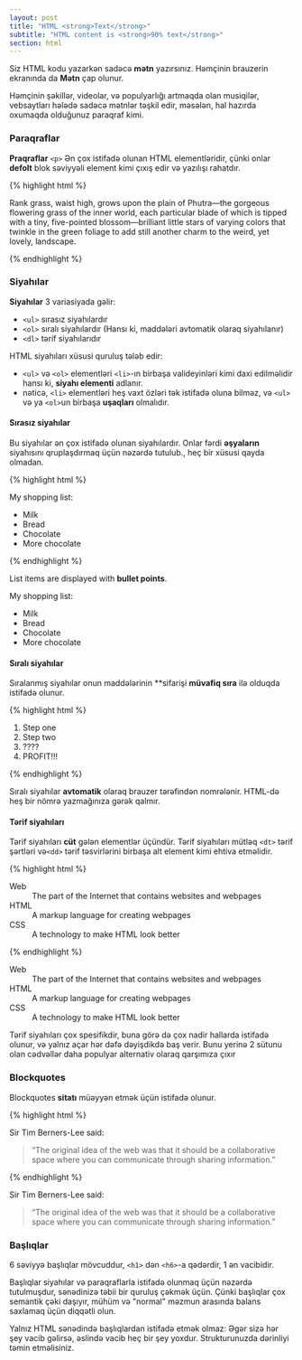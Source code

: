 ```yaml
---
layout: post
title: "HTML <strong>Text</strong>"
subtitle: "HTML content is <strong>90% text</strong>"
section: html
---
```


Siz HTML kodu yazarkən sadəcə **mətn** yazırsınız. Həmçinin brauzerin ekranında da **Mətn** çap olunur.

Həmçinin şəkillər, videolar, və populyarlığı artmaqda olan musiqilər, vebsaytları hələdə sadəcə mətnlər təşkil edir, məsələn, hal hazırda oxumaqda olduğunuz paraqraf kimi.

### Paraqraflar

**Praqraflar** `<p>` Ən çox istifadə olunan HTML elementləridir, çünki onlar **defolt** blok səviyyəli element kimi çıxış edir və yazılışı rahatdır.

{% highlight html %}
<p>
  Rank grass, waist high, grows upon the plain of Phutra—the gorgeous flowering grass of the inner world, each particular blade of which is tipped with a tiny, five-pointed blossom—brilliant little stars of varying colors that twinkle in the green foliage to add still another charm to the weird, yet lovely, landscape.
</p>
{% endhighlight %}

### Siyahılar

**Siyahılar** 3 variasiyada gəlir:

* `<ul>` sırasız siyahılardır
* `<ol>` sıralı siyahılardır (Hansı ki, maddələri avtomatik olaraq siyahılanır)
* `<dl>` tərif siyahılarıdır

HTML siyahıları xüsusi quruluş tələb edir:

* `<ul>` və `<ol>` elementləri `<li>`-ın birbaşa valideyinləri kimi daxi edilməlidir hansı ki, **siyahı elementi** adlanır.
* nəticə, `<li>` elementləri heş vaxt özləri tək istifadə oluna bilməz, və `<ul>` və ya `<ol>`un birbaşa **uşaqları** olmalıdır.

#### Sırasız siyahılar

Bu siyahılar ən çox istifadə olunan siyahılardır. Onlar fərdi **əşyaların** siyahısını qruplaşdırmaq üçün nəzərdə tutulub., heç bir xüsusi qayda olmadan.

{% highlight html %}
<p>My shopping list:</p>
<ul>
  <li>Milk</li>
  <li>Bread</li>
  <li>Chocolate</li>
  <li>More chocolate</li>
</ul>
{% endhighlight %}

List items are displayed with **bullet points**.

<div class="result">
  <p>My shopping list:</p>
  <ul>
    <li>Milk</li>
    <li>Bread</li>
    <li>Chocolate</li>
    <li>More chocolate</li>
  </ul>
</div>

#### Sıralı siyahılar

Sıralanmış siyahılar onun maddələrinin **sifarişi **müvafiq sıra** ilə olduqda istifadə olunur.

{% highlight html %}
<ol>
  <li>Step one</li>
  <li>Step two</li>
  <li>????</li>
  <li>PROFIT!!!</li>
</ol>
{% endhighlight %}

Sıralı siyahılar **avtomatik** olaraq brauzer tərəfindən nomrələnir. HTML-də heş bir nömrə yazmağınıza gərək qalmır.

#### Tərif siyahıları

Tərif siyahıları **cüt** gələn elementlər üçündür. Tərif siyahıları mütləq `<dt>` tərif şərtləri və`<dd>` tərif təsvirlərini birbaşa alt element kimi ehtiva etməlidir.

{% highlight html %}
<dl>
  <dt>Web</dt>
  <dd>The part of the Internet that contains websites and webpages</dd>
  <dt>HTML</dt>
  <dd>A markup language for creating webpages</dd>
  <dt>CSS</dt>
  <dd>A technology to make HTML look better</dd>
</dl>
{% endhighlight %}

<div class="result">
  <dl>
    <dt>Web</dt>
    <dd>The part of the Internet that contains websites and webpages</dd>
    <dt>HTML</dt>
    <dd>A markup language for creating webpages</dd>
    <dt>CSS</dt>
    <dd>A technology to make HTML look better</dd>
  </dl>
</div>

Tərif siyahıları çox spesifikdir, buna görə də çox nadir hallarda istifadə olunur, və yalnız açar hər dəfə dəyişdikdə baş verir. Bunu yerinə 2 sütunu olan cədvəllər daha populyar alternativ olaraq qarşımıza çıxır

### Blockquotes

Blockquotes **sitatı** müəyyən etmək üçün istifadə olunur.

{% highlight html %}
<p>Sir Tim Berners-Lee said:</p>
<blockquote>
  “The original idea of the web was that it should be a collaborative space where you can communicate through sharing information.”
</blockquote>
{% endhighlight %}

<div class="result">
  <p>Sir Tim Berners-Lee said:</p>
  <blockquote>
    “The original idea of the web was that it should be a collaborative space where you can communicate through sharing information.”
  </blockquote>
</div>

### Başlıqlar

6 səviyyə başlıqlar mövcuddur, `<h1>` dən `<h6>`-a qədərdir, 1 ən vacibidir.

Başlıqlar siyahılar və paraqraflarla istifadə olunmaq üçün nəzərdə tutulmuşdur, sənədinizə təbii bir quruluş çəkmək üçün. Çünki başlıqlar çox semantik çəki daşıyır, mühüm və "normal" məzmun arasında balans saxlamaq üçün diqqətli olun.

Yalnız HTML sənədində başlıqlardan istifadə etmək olmaz: Əgər sizə hər şey vacib gəlirsə, əslində vacib heç bir şey yoxdur. Strukturunuzda dərinliyi təmin etməlisiniz.
